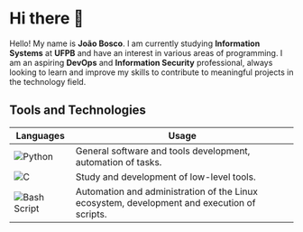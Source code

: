 # Hi there 👋
Hello! My name is **João Bosco**. I am currently studying **Information Systems** at **UFPB** and have an interest in various areas of programming. I am an aspiring **DevOps** and **Information Security** professional, always looking to learn and improve my skills to contribute to meaningful projects in the technology field.

## Tools and Technologies
| Languages   | Usage          |
|-------------|----------------|
| ![Python](https://img.shields.io/badge/python-3670A0?style=for-the-badge&logo=python&logoColor=ffdd54) | General software and tools development, automation of tasks.|
| ![C](https://img.shields.io/badge/c-%2300599C.svg?style=for-the-badge&logo=c&logoColor=white)          | Study and development of low-level tools.|
| ![Bash Script](https://img.shields.io/badge/bash_script-%23121011.svg?style=for-the-badge&logo=gnu-bash&logoColor=white)| Automation and administration of the Linux ecosystem, development and execution of scripts.|

